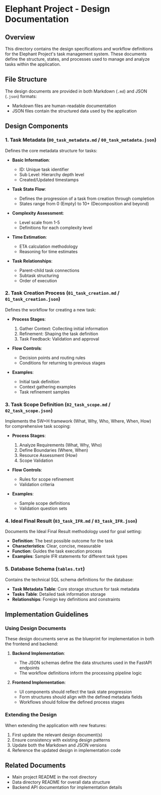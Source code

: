 # Elephant Project - Design Documentation

## Overview
This directory contains the design specifications and workflow definitions for the Elephant Project's task management system. These documents define the structure, states, and processes used to manage and analyze tasks within the application.

## File Structure
The design documents are provided in both Markdown (`.md`) and JSON (`.json`) formats:
- Markdown files are human-readable documentation
- JSON files contain the structured data used by the application

## Design Components

### 1. Task Metadata (`00_task_metadata.md` / `00_task_metadata.json`)
Defines the core metadata structure for tasks:

- **Basic Information**:
  - ID: Unique task identifier
  - Sub Level: Hierarchy depth level
  - Created/Updated timestamps
  
- **Task State Flow**:
  - Defines the progression of a task from creation through completion
  - States range from 0 (Empty) to 10+ (Decomposition and beyond)
  
- **Complexity Assessment**:
  - Level scale from 1-5
  - Definitions for each complexity level
  
- **Time Estimation**:
  - ETA calculation methodology
  - Reasoning for time estimates
  
- **Task Relationships**:
  - Parent-child task connections
  - Subtask structuring
  - Order of execution

### 2. Task Creation Process (`01_task_creation.md` / `01_task_creation.json`)
Defines the workflow for creating a new task:

- **Process Stages**:
  1. Gather Context: Collecting initial information
  2. Refinement: Shaping the task definition
  3. Task Feedback: Validation and approval
  
- **Flow Controls**:
  - Decision points and routing rules
  - Conditions for returning to previous stages
  
- **Examples**:
  - Initial task definition
  - Context gathering examples
  - Task refinement samples

### 3. Task Scope Definition (`02_task_scope.md` / `02_task_scope.json`)
Implements the 5W+H framework (What, Why, Who, Where, When, How) for comprehensive task scoping:

- **Process Stages**:
  1. Analyze Requirements (What, Why, Who)
  2. Define Boundaries (Where, When)
  3. Resource Assessment (How)
  4. Scope Validation
  
- **Flow Controls**:
  - Rules for scope refinement
  - Validation criteria
  
- **Examples**:
  - Sample scope definitions
  - Validation question sets

### 4. Ideal Final Result (`03_task_IFR.md` / `03_task_IFR.json`)
Documents the Ideal Final Result methodology used for goal setting:

- **Definition**: The best possible outcome for the task
- **Characteristics**: Clear, concise, measurable
- **Function**: Guides the task execution process
- **Examples**: Sample IFR statements for different task types

### 5. Database Schema (`tables.txt`)
Contains the technical SQL schema definitions for the database:

- **Task Metadata Table**: Core storage structure for task metadata
- **Tasks Table**: Detailed task information storage
- **Relationships**: Foreign key definitions and constraints

## Implementation Guidelines

### Using Design Documents
These design documents serve as the blueprint for implementation in both the frontend and backend:

1. **Backend Implementation**:
   - The JSON schemas define the data structures used in the FastAPI endpoints
   - The workflow definitions inform the processing pipeline logic

2. **Frontend Implementation**:
   - UI components should reflect the task state progression
   - Form structures should align with the defined metadata fields
   - Workflows should follow the defined process stages

### Extending the Design
When extending the application with new features:

1. First update the relevant design document(s)
2. Ensure consistency with existing design patterns
3. Update both the Markdown and JSON versions
4. Reference the updated design in implementation code

## Related Documents
- Main project README in the root directory
- Data directory README for overall data structure
- Backend API documentation for implementation details 